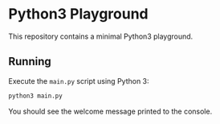 # Python3 Playground

This repository contains a minimal Python3 playground.

## Running

Execute the `main.py` script using Python 3:

```bash
python3 main.py
```

You should see the welcome message printed to the console.
